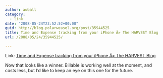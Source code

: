 ```yaml
---
author: awball
category:
  - link
date: "2008-05-24T23:52:52+00:00"
guid: http://blog.polarweasel.org/post/35944525
title: Time and Expense tracking from your iPhone Â» The HARVEST Blog
url: /2008/05/24/35944525/

---
```

Link: [Time and Expense tracking from your iPhone Â» The HARVEST Blog](http://news.getharvest.com/articles/2008/05/22/time-and-expense-tracking-from-your-iphone/)

Now that looks like a winner. Billable is working well at the moment, and costs less, but I’d like to keep an eye on this one for the future.
